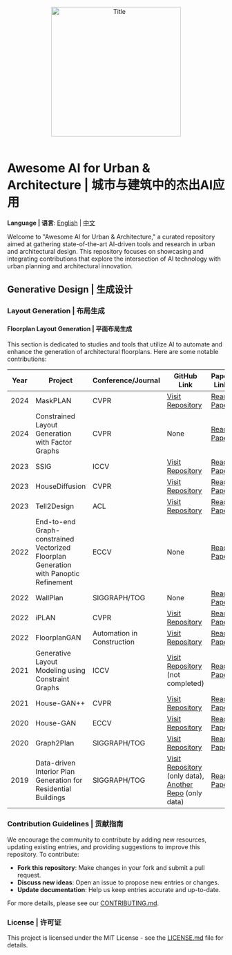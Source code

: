 <p align="center">
  <picture>
    <source media="(prefers-color-scheme: dark)" srcset="https://raw.githubusercontent.com/RanChen2/Awesome-AI-for-Urban-Architecture/main/assets/title-dark.png">
    <source media="(prefers-color-scheme: light)" srcset="https://raw.githubusercontent.com/RanChen2/Awesome-AI-for-Urban-Architecture/main/assets/title-light.png">
    <img src="https://raw.githubusercontent.com/RanChen2/Awesome-AI-for-Urban-Architecture/main/assets/title-light.png" alt="Title" width="300" height="auto">
  </picture>
  <br/>
  <br/>
</p>


# Awesome AI for Urban & Architecture | 城市与建筑中的杰出AI应用



<!-- 
<p align="center">
    <a href="https://github.com/yourusername/yourproject/actions"><img alt="Build Status" src="https://img.shields.io/github/workflow/status/yourusername/yourproject/CI"></a>
    <a href="https://github.com/yourusername/yourproject/blob/main/LICENSE"><img alt="License" src="https://img.shields.io/github/license/yourusername/yourproject.svg?color=blue"></a>
    <a href="https://yourusername.github.io/yourproject/"><img alt="Documentation" src="https://img.shields.io/website?url=https://yourusername.github.io/yourproject/"></a>
</p>  -->

**Language | 语言**: [English](README.md) | [中文](README.zh.md)

Welcome to "Awesome AI for Urban & Architecture," a curated repository aimed at gathering state-of-the-art AI-driven tools and research in urban and architectural design. This repository focuses on showcasing and integrating contributions that explore the intersection of AI technology with urban planning and architectural innovation.

## Generative Design | 生成设计

### Layout Generation | 布局生成

#### Floorplan Layout Generation | 平面布局生成

This section is dedicated to studies and tools that utilize AI to automate and enhance the generation of architectural floorplans. Here are some notable contributions:

| Year | Project | Conference/Journal | GitHub Link | Paper Link |
|------|---------|--------------------|-------------|------------|
| 2024 | MaskPLAN | CVPR | [Visit Repository](https://github.com/HangZhangZ/MaskPLAN) | [Read Paper](https://openaccess.thecvf.com/content/CVPR2024/papers/Zhang_MaskPLAN_Masked_Generative_Layout_Planning_from_Partial_Input_CVPR_2024_paper.pdf) |
| 2024 | Constrained Layout Generation with Factor Graphs | CVPR | None | [Read Paper](https://openaccess.thecvf.com/content/CVPR2024/papers/Dupty_Constrained_Layout_Generation_with_Factor_Graphs_CVPR_2024_paper.pdf) |
| 2023 | SSIG | ICCV | [Visit Repository](https://github.com/caspervanengelenburg/ssig) | [Read Paper](https://openaccess.thecvf.com/content/ICCV2023W/CVAAD/papers/van_Engelenburg_SSIG_A_Visually-Guided_Graph_Edit_Distance_for_Floor_Plan_Similarity_ICCVW_2023_paper.pdf) |
| 2023 | HouseDiffusion | CVPR | [Visit Repository](https://github.com/aminshabani/house_diffusion) | [Read Paper](https://openaccess.thecvf.com/content/CVPR2023/papers/Shabani_HouseDiffusion_Vector_Floorplan_Generation_via_a_Diffusion_Model_With_Discrete_CVPR_2023_paper.pdf) |
| 2023 | Tell2Design | ACL | [Visit Repository](https://github.com/LengSicong/Tell2Design) | [Read Paper](https://aclanthology.org/2023.acl-long.820.pdf) |
| 2022 | End-to-end Graph-constrained Vectorized Floorplan Generation with Panoptic Refinement | ECCV | None | [Read Paper](https://www.ecva.net/papers/eccv_2022/papers_ECCV/papers/136750545.pdf) |
| 2022 | WallPlan | SIGGRAPH/TOG | None | [Read Paper](https://dl.acm.org/doi/pdf/10.1145/3528223.3530135) |
| 2022 | iPLAN | CVPR | [Visit Repository](https://github.com/realcrane/iPLAN-Interactive-and-Procedural-Layout-Planning) | [Read Paper](https://openaccess.thecvf.com/content/CVPR2022/papers/He_iPLAN_Interactive_and_Procedural_Layout_Planning_CVPR_2022_paper.pdf) |
| 2022 | FloorplanGAN | Automation in Construction | [Visit Repository](https://github.com/luozn15/FloorplanGAN) | [Read Paper](https://www.sciencedirect.com/science/article/pii/S0926580522003430) |
| 2021 | Generative Layout Modeling using Constraint Graphs | ICCV | [Visit Repository](https://github.com/wamiq-reyaz/generative-layout-modelling) (not completed) | [Read Paper](https://openaccess.thecvf.com/content/ICCV2021/papers/Para_Generative_Layout_Modeling_Using_Constraint_Graphs_ICCV_2021_paper.pdf) |
| 2021 | House-GAN++ | CVPR | [Visit Repository](https://github.com/ennauata/houseganpp) | [Read Paper](https://openaccess.thecvf.com/content/CVPR2021/papers/Nauata_House-GAN_Generative_Adversarial_Layout_Refinement_Network_towards_Intelligent_Computational_Agent_CVPR_2021_paper.pdf) |
| 2020 | House-GAN | ECCV | [Visit Repository](https://github.com/ennauata/housegan) | [Read Paper](https://www.ecva.net/papers/eccv_2020/papers_ECCV/papers/123460154.pdf) |
| 2020 | Graph2Plan | SIGGRAPH/TOG | [Visit Repository](https://github.com/HanHan55/Graph2plan) | [Read Paper](https://dl.acm.org/doi/pdf/10.1145/3386569.3392391) |
| 2019 | Data-driven Interior Plan Generation for Residential Buildings | SIGGRAPH/TOG | [Visit Repository](https://github.com/unaisaralegui/rplanpy) (only data), [Another Repo](https://github.com/zzilch/RPLAN-Toolbox) (only data) | [Read Paper](https://dl.acm.org/doi/pdf/10.1145/3355089.3356556) |

### Contribution Guidelines | 贡献指南

We encourage the community to contribute by adding new resources, updating existing entries, and providing suggestions to improve this repository. To contribute:
- **Fork this repository**: Make changes in your fork and submit a pull request.
- **Discuss new ideas**: Open an issue to propose new entries or changes.
- **Update documentation**: Help us keep entries accurate and up-to-date.

For more details, please see our [CONTRIBUTING.md](https://github.com/705367787/CONTRIBUTING.md).

### License | 许可证

This project is licensed under the MIT License - see the [LICENSE.md](https://github.com/705367787/LICENSE.md) file for details.
